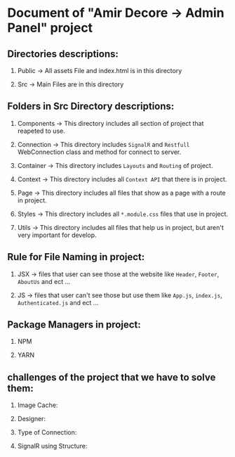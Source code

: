 # Document of "Amir Decore -> Admin Panel" project

## Directories descriptions:

1. Public -> All assets File and index.html is in this directory

2. Src -> Main Files are in this directory

## Folders in Src Directory descriptions:

1. Components -> This directory includes all section of project that reapeted to use.

2. Connection -> This directory includes `SignalR` and `Restfull` WebConnection class and method for connect to server.

3. Container -> This directory includes `Layouts` and `Routing` of project.

4. Context -> This directory includes all `Context API` that there is in project.

5. Page -> This directory includes all files that show as a page with a route in project.

6. Styles -> This directory includes all `*.module.css` files that use in project.

7. Utils -> This directory includes all files that help us in project, but aren't very important for develop.

## Rule for File Naming in project:

1. JSX -> files that user can see those at the website like `Header`, `Footer`, `AboutUs` and ect ...

2. JS -> files that user can't see those but use them like `App.js`, `index.js`, `Authenticated.js` and ect ...

## Package Managers in project:

1. NPM

2. YARN

## challenges of the project that we have to solve them:

1. Image Cache:

2. Designer:

3. Type of Connection:

4. SignalR using Structure:
